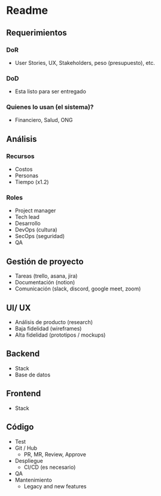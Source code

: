 # Readme

## Requerimientos

### DoR

- User Stories, UX, Stakeholders, peso (presupuesto), etc.

### DoD

- Esta listo para ser entregado

### Quienes lo usan (el sistema)?

- Financiero, Salud, ONG

## Análisis

### Recursos

- Costos
- Personas
- Tiempo (x1.2)

### Roles

- Project manager
- Tech lead
- Desarrollo
- DevOps (cultura)
- SecOps (seguridad)
- QA

## Gestión de proyecto

- Tareas (trello, asana, jira)
- Documentación (notion)
- Comunicación (slack, discord, google meet, zoom)

## UI/ UX

- Análisis de producto (research)
- Baja fidelidad (wireframes)
- Alta fidelidad (prototipos / mockups)

## Backend

- Stack
- Base de datos

## Frontend

- Stack

## Código

- Test
- Git / Hub
  - PR, MR, Review, Approve
- Despliegue
  - CI/CD (es necesario)
- QA
- Mantenimiento
  - Legacy and new features
